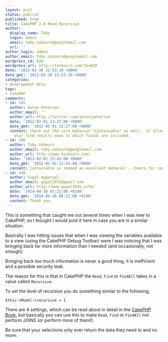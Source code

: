 ```yaml
---
layout: post
status: publish
published: true
title: CakePHP 2.0 Read Recursive
author:
  display_name: Toby
  login: admin
  email: toby.osbourn@googlemail.com
  url: ''
author_login: admin
author_email: toby.osbourn@googlemail.com
wordpress_id: 820
wordpress_url: http://tosbourn.com/?p=820
date: '2012-01-30 22:53:10 +0000'
date_gmt: '2012-01-30 21:53:10 +0000'
categories:
- Development Help
tags:
- CakePHP
comments:
- id: 105
  author: Aaron Peterson
  author_email: ''
  author_url: http://twitter.com/aaronlpeterson
  date: '2012-02-01 23:27:00 +0000'
  date_gmt: '2012-02-01 22:27:00 +0000'
  content: Check out the core behavior "Containable" as well.  It allows you to shape 
    your find results down to which fields are included.
- id: 106
  author: Toby Osbourn
  author_email: toby.osbourn@googlemail.com
  author_url: http://www.tosbourn.com/
  date: '2012-02-01 23:41:00 +0000'
  date_gmt: '2012-02-01 22:41:00 +0000'
  content: Containable is indeed an excellent behavior - cheers for commenting.
- id: 448
  author: Gopal Aggarwal
  author_email: gopal1035@gmail.com
  author_url: http://www.gopal1035.info/
  date: '2014-04-16 07:22:00 +0100'
  date_gmt: '2014-04-16 06:22:00 +0100'
  content: Thank you.
---
```

<p>This is something that caught me out several times when I was new to CakePHP, so I thought I would post it here in case you are in a similar situation.</p>
<p>Basically I was hitting issues that when I was viewing the variables available to a view (using the CakePHP Debug Toolbar) were I was noticing that I was bringing back far more information than I needed (and occasionally, not enough)</p>
<p>Bringing back too much information is never a good thing, it is inefficient and a possible security leak.</p>
<p>The reason for this is that in CakePHP the <code>Read</code>, <code>Find</code> or <code>FindAll</code> takes in a value called <code>Recursive</code>.</p>
<p>To set the level of recursion you do something similar to the following;</p>
<pre><code>$this-&gt;Model-&gt;recursive = 1</code></pre>
<p>There are 4 settings, which can be read about in detail in the <a href="http://book.cakephp.org/2.0/en/models/model-attributes.html?highlight=recursive%20findall" target="_blank">CakePHP Book</a>, but basically you can use this to make <code>Read</code>, <code>Find</code> or <code>FindAll</code> not perform JOINS (or perform more of them!).</p>
<p>Be sure that your selections only ever return the data they need to and no more.</p>
